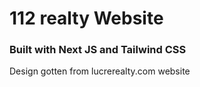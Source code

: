 # 112 realty Website

### Built with Next JS and Tailwind CSS

Design gotten from lucrerealty.com website